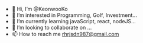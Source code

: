 - 👋 Hi, I’m @KeonwooKo
- 👀 I’m interested in Programming, Golf, Investment...
- 🌱 I’m currently learning javaScript, react, nodeJS...
- 💞️ I’m looking to collaborate on ...
- 📫 How to reach me rhrjsdn987@gmail.com

<!---
KeonwooKo/KeonwooKo is a ✨ special ✨ repository because its `README.md` (this file) appears on your GitHub profile.
You can click the Preview link to take a look at your changes.
--->
